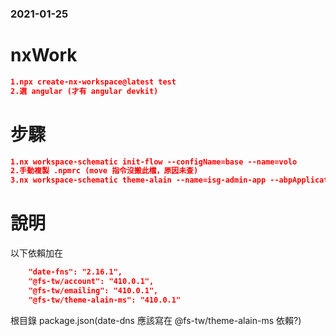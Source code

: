 ### 2021-01-25

# nxWork
``` json 
1.npx create-nx-workspace@latest test
2.選 angular (才有 angular devkit)
```

# 步驟  
``` json
1.nx workspace-schematic init-flow --configName=base --name=volo  
2.手動複製 .npmrc (move 指令沒搬此檔，原因未查)  
3.nx workspace-schematic theme-alain --name=isg-admin-app --abpApplicationName=ISG --cshapBacknedPort=43333
```

# 說明
以下依賴加在
``` json
    "date-fns": "2.16.1",
    "@fs-tw/account": "410.0.1",
    "@fs-tw/emailing": "410.0.1",
    "@fs-tw/theme-alain-ms": "410.0.1"
``` 
根目錄 package.json(date-dns 應該寫在 @fs-tw/theme-alain-ms 依賴?) 
